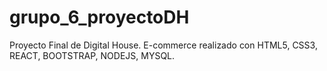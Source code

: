 # grupo_6_proyectoDH
Proyecto Final de Digital House.
E-commerce realizado con HTML5, CSS3, REACT, BOOTSTRAP, NODEJS, MYSQL.
